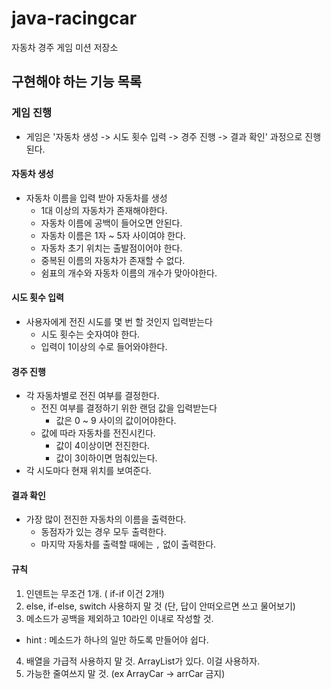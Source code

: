 # java-racingcar
자동차 경주 게임 미션 저장소

## 구현해야 하는 기능 목록

### 게임 진행
- 게임은 '자동차 생성 -> 시도 횟수 입력 -> 경주 진행 -> 결과 확인' 과정으로 진행된다.

#### 자동차 생성
- 자동차 이름을 입력 받아 자동차를 생성
    - 1대 이상의 자동차가 존재해야한다.
    - 자동차 이름에 공백이 들어오면 안된다.
    - 자동차 이름은 1자 ~ 5자 사이여야 한다.
    - 자동차 초기 위치는 출발점이어야 한다.
    - 중복된 이름의 자동차가 존재할 수 없다.
    - 쉼표의 개수와 자동차 이름의 개수가 맞아야한다.

#### 시도 횟수 입력
- 사용자에게 전진 시도를 몇 번 할 것인지 입력받는다
    - 시도 횟수는 숫자여야 한다.
    - 입력이 1이상의 수로 들어와야한다.

#### 경주 진행
- 각 자동차별로 전진 여부를 결정한다.
    - 전진 여부를 결정하기 위한 랜덤 값을 입력받는다
        - 값은 0 ~ 9 사이의 값이어야한다.
    - 값에 따라 자동차를 전진시킨다.
        - 값이 4이상이면 전진한다.
        - 값이 3이하이면 멈춰있는다.
- 각 시도마다 현재 위치를 보여준다.

#### 결과 확인
- 가장 많이 전진한 자동차의 이름을 출력한다.
    - 동점자가 있는 경우 모두 출력한다.
    - 마지막 자동차를 출력할 때에는 `,` 없이 출력한다.

#### 규칙
1. 인덴트는 무조건 1개. ( if-if 이건 2개!)
2. else, if-else, switch 사용하지 말 것 (단, 답이 안떠오르면 쓰고 물어보기)
3. 메소드가 공백을 제외하고 10라인 이내로 작성할 것.
- hint : 메소드가 하나의 일만 하도록 만들어야 쉽다.
4. 배열을 가급적 사용하지 말 것. ArrayList가 있다. 이걸 사용하자.
5. 가능한 줄여쓰지 말 것. (ex ArrayCar -> arrCar 금지)